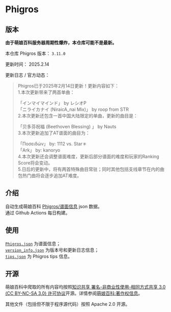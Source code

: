 # Phigros

## 版本

**由于萌娘百科服务器周期性爆炸，本仓库可能不是最新。**

本仓库 Phigros 版本： <!-- begin Phigros version --> `3.11.0` <!-- end Phigros version -->

更新时间： <!-- begin Phigros time --> 2025.2.14 <!-- end Phigros time -->

更新日志 / 官方动态：
<!-- begin Phigros log -->
> Phigros已于2025年2月14日更新！更新内容如下：  
> 1.本次更新带来了两首单曲：  
>   
> 「インマイマインド」 by レシオP  
> 「ニライカナイ (NiraicA_nai Mix)」 by roop from STR  
> 2.本次更新还包含一首中国大陆限定的单曲，更新的曲目是：  
>   
> 「贝多芬祝福 (Beethoven Blessing) 」 by Nauts  
> 3.本次更新追加了AT谱面的曲目为：  
>   
> 「Ποσειδών」 by: 1112 vs. Star＊  
> 「Ark」 by: kanoryo  
> 4.本次更新还会调整谱面难度，更新后部分谱面的难度和玩家的Ranking Score将会变动。  
> 5.日后的更新中，将有两首特殊曲目常驻；同时其他包括支线章节在内的曲包热门曲将会逐步追加AT难度。  
<!-- end Phigros log -->

## 介绍

自动生成萌娘百科 [Phigros/谱面信息](https://mzh.moegirl.org.cn/Phigros/谱面信息) json 数据。  
通过 Github Actions 每日构建。

## 使用

[`Phigros.json`](https://ssmzhn.github.io/Phigros/Phigros.json) 为谱面信息；  
[`version_info.json`](https://ssmzhn.github.io/Phigros/version_info.json) 为版本号和更新日志信息；  
[`tips.json`](https://ssmzhn.github.io/Phigros/tips.json) 为 Phigros tips 信息。

## 开源
萌娘百科中爬取的所有内容均按照[知识共享 署名-非商业性使用-相同方式共享 3.0 (CC BY-NC-SA 3.0) 许可协议](https://creativecommons.org/licenses/by-nc-sa/3.0/cn/)开源。详情参阅[萌娘百科:著作权信息](https://mzh.moegirl.org.cn/%E8%90%8C%E5%A8%98%E7%99%BE%E7%A7%91:%E8%91%97%E4%BD%9C%E6%9D%83%E4%BF%A1%E6%81%AF)。

其他文件（包括但不限于程序源代码）按照 Apache 2.0 开源。
